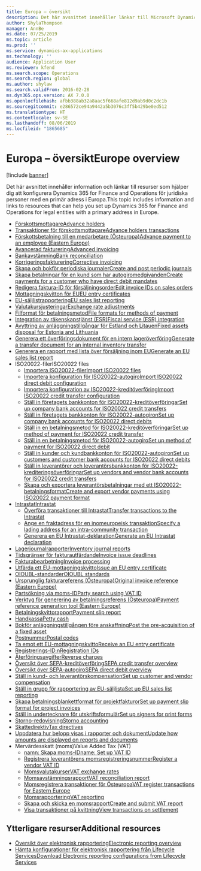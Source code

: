 ```yaml
---
title: Europa – översikt
description: Det här avsnittet innehåller länkar till Microsoft Dynamics 365 for Finance and Operations dokumentationsresurser för Europa.
author: ShylaThompson
manager: AnnBe
ms.date: 07/25/2019
ms.topic: article
ms.prod: ''
ms.service: dynamics-ax-applications
ms.technology: ''
audience: Application User
ms.reviewer: kfend
ms.search.scope: Operations
ms.search.region: global
ms.author: shylaw
ms.search.validFrom: 2016-02-28
ms.dyn365.ops.version: AX 7.0.0
ms.openlocfilehash: afbb388ab32a8aac5f668afe812d9ab9d0c2dc1b
ms.sourcegitcommit: e286572ce94a9442a5b3076c3ff5b429be0ed512
ms.translationtype: HT
ms.contentlocale: sv-SE
ms.lasthandoff: 08/06/2019
ms.locfileid: "1865685"
---
```

# <a name="europe-overview"></a><span data-ttu-id="5e2e9-103">Europa – översikt</span><span class="sxs-lookup"><span data-stu-id="5e2e9-103">Europe overview</span></span>

[!include [banner](../includes/banner.md)]

<span data-ttu-id="5e2e9-104">Det här avsnittet innehåller information och länkar till resurser som hjälper dig att konfigurera Dynamics 365 for Finance and Operations för juridiska personer med en primär adress i Europa.</span><span class="sxs-lookup"><span data-stu-id="5e2e9-104">This topic includes information and links to resources that can help you set up Dynamics 365 for Finance and Operations for legal entities with a primary address in Europe.</span></span> 

- [<span data-ttu-id="5e2e9-105">Förskottsmottagare</span><span class="sxs-lookup"><span data-stu-id="5e2e9-105">Advance holders</span></span>](emea-advance-holders.md)
 - [<span data-ttu-id="5e2e9-106">Transaktioner för förskottsmottagare</span><span class="sxs-lookup"><span data-stu-id="5e2e9-106">Advance holders transactions</span></span>](emea-advance-holders-transactions.md)
 - [<span data-ttu-id="5e2e9-107">Förskottsbetalning till en medarbetare (Östeuropa)</span><span class="sxs-lookup"><span data-stu-id="5e2e9-107">Advance payment to an employee (Eastern Europe)</span></span>](tasks/advance-payment-employee.md)
- [<span data-ttu-id="5e2e9-108">Avancerad fakturering</span><span class="sxs-lookup"><span data-stu-id="5e2e9-108">Advanced invoicing</span></span>](emea-advance-invoice.md)
- [<span data-ttu-id="5e2e9-109">Bankavstämning</span><span class="sxs-lookup"><span data-stu-id="5e2e9-109">Bank reconciliation</span></span>](emea-bank-reconciliation.md)
- [<span data-ttu-id="5e2e9-110">Korrigeringsfakturering</span><span class="sxs-lookup"><span data-stu-id="5e2e9-110">Corrective invoicing</span></span>](emea-corrective-invoice.md)
- [<span data-ttu-id="5e2e9-111">Skapa och bokför periodiska journaler</span><span class="sxs-lookup"><span data-stu-id="5e2e9-111">Create and post periodic journals</span></span>](emea-create-post-periodic-journals.md)
- [<span data-ttu-id="5e2e9-112">Skapa betalningar för en kund som har autogiromedgivanden</span><span class="sxs-lookup"><span data-stu-id="5e2e9-112">Create payments for a customer who have direct debit mandates</span></span>](tasks/create-payments-customers-who-have-direct-debit-mandates.md)
- [<span data-ttu-id="5e2e9-113">Redigera faktura-ID för försäljningsorder</span><span class="sxs-lookup"><span data-stu-id="5e2e9-113">Edit invoice IDs on sales orders</span></span>](emea-edit-invoice-id-sales-orders.md)
- [<span data-ttu-id="5e2e9-114">Mottagningskvitton för EU</span><span class="sxs-lookup"><span data-stu-id="5e2e9-114">EU entry certificates</span></span>](emea-entry-certificates.md)
- [<span data-ttu-id="5e2e9-115">EU-säljlistrapportering</span><span class="sxs-lookup"><span data-stu-id="5e2e9-115">EU sales list reporting</span></span>](emea-eu-sales-list.md)
- [<span data-ttu-id="5e2e9-116">Valutakursjusteringar</span><span class="sxs-lookup"><span data-stu-id="5e2e9-116">Exchange rate adjustments</span></span>](emea-exchange-rate-adjustments.md)
- [<span data-ttu-id="5e2e9-117">Filformat för betalningsmetod</span><span class="sxs-lookup"><span data-stu-id="5e2e9-117">File formats for methods of payment</span></span>](emea-select-file-formats-for-the-method-of-payments.md)
- [<span data-ttu-id="5e2e9-118">Integration av räkenskapstjänst (ESR)</span><span class="sxs-lookup"><span data-stu-id="5e2e9-118">Fiscal service (ESR) integration</span></span>](emea-fiscal-service-integration.md)
- [<span data-ttu-id="5e2e9-119">Avyttring av anläggningstillgångar för Estland och Litauen</span><span class="sxs-lookup"><span data-stu-id="5e2e9-119">Fixed assets disposal for Estonia and Lithuania</span></span>](emea-credit-note-reverse-fixed-asset-sale.md)
- [<span data-ttu-id="5e2e9-120">Generera ett överföringsdokument för en intern lageröverföring</span><span class="sxs-lookup"><span data-stu-id="5e2e9-120">Generate a transfer document for an internal inventory transfer</span></span>](tasks/transfer-document-internal-inventory-transfer.md)
- [<span data-ttu-id="5e2e9-121">Generera en rapport med lista över försäljning inom EU</span><span class="sxs-lookup"><span data-stu-id="5e2e9-121">Generate an EU sales list report</span></span>](tasks/eur-00011-eu-sales-list-report.md)
- <span data-ttu-id="5e2e9-122">ISO20022-filer</span><span class="sxs-lookup"><span data-stu-id="5e2e9-122">ISO20022 files</span></span>
  - [<span data-ttu-id="5e2e9-123">Importera ISO20022-filer</span><span class="sxs-lookup"><span data-stu-id="5e2e9-123">Import ISO20022 files</span></span>](emea-ISO20022-file-formats.md)
  - [<span data-ttu-id="5e2e9-124">Importera konfiguration för ISO20022-autogiro</span><span class="sxs-lookup"><span data-stu-id="5e2e9-124">Import ISO20022 direct debit configuration</span></span>](tasks/import-iso20022-direct-debit-configuration.md)
  - [<span data-ttu-id="5e2e9-125">Importera konfiguration av ISO20022-kreditöverföring</span><span class="sxs-lookup"><span data-stu-id="5e2e9-125">Import ISO20022 credit transfer configuration</span></span>](tasks/import-iso20022-credit-transfer-configuration.md)
  - [<span data-ttu-id="5e2e9-126">Ställ in företagets bankkonton för ISO20022-kreditöverföringar</span><span class="sxs-lookup"><span data-stu-id="5e2e9-126">Set up company bank accounts for ISO20022 credit transfers</span></span>](tasks/set-up-company-bank-accounts-iso20022-credit-transfers.md)
  - [<span data-ttu-id="5e2e9-127">Ställ in företagets bankkonton för ISO20022-autogiron</span><span class="sxs-lookup"><span data-stu-id="5e2e9-127">Set up company bank accounts for ISO20022 direct debits</span></span>](tasks/set-up-company-bank-accounts-iso20022-direct-debits.md)
  - [<span data-ttu-id="5e2e9-128">Ställ in en betalningsmetod för ISO20022-kreditöverföringar</span><span class="sxs-lookup"><span data-stu-id="5e2e9-128">Set up method of payment for ISO20022 credit transfer</span></span>](tasks/set-up-method-payment-iso20022-credit-transfer.md)
  - [<span data-ttu-id="5e2e9-129">Ställ in en betalningsmetod för ISO20022-autogiro</span><span class="sxs-lookup"><span data-stu-id="5e2e9-129">Set up method of payment for ISO20022 direct debit</span></span>](tasks/setup-method-payment-iso20022-direct-debit.md)
  - [<span data-ttu-id="5e2e9-130">Ställ in kunder och kundbankkonton för ISO20022-autogiron</span><span class="sxs-lookup"><span data-stu-id="5e2e9-130">Set up customers and customer bank accounts for ISO20022 direct debits</span></span>](tasks/set-up-bank-accounts-iso20022-direct-debits.md)
  - [<span data-ttu-id="5e2e9-131">Ställ in leverantörer och leverantörsbankkonton för ISO20022-krediteringsöverföringar</span><span class="sxs-lookup"><span data-stu-id="5e2e9-131">Set up vendors and vendor bank accounts for ISO20022 credit transfers</span></span>](tasks/set-up-vendor-iso20022-credit-transfers.md)
  - [<span data-ttu-id="5e2e9-132">Skapa och exportera leverantörsbetalningar med ett ISO20022-betalningsformat</span><span class="sxs-lookup"><span data-stu-id="5e2e9-132">Create and export vendor payments using ISO20022 payment format</span></span>](tasks/create-export-vendor-payments-iso20022-payment-format.md)
- [<span data-ttu-id="5e2e9-133">Intrastat</span><span class="sxs-lookup"><span data-stu-id="5e2e9-133">Intrastat</span></span>](emea-intrastat.md)
  - [<span data-ttu-id="5e2e9-134">Överföra transaktioner till Intrastat</span><span class="sxs-lookup"><span data-stu-id="5e2e9-134">Transfer transactions to the Intrastat</span></span>](tasks/transfer-transactions-intrastat.md)
  - [<span data-ttu-id="5e2e9-135">Ange en fraktadress för en inomeuropeisk transaktion</span><span class="sxs-lookup"><span data-stu-id="5e2e9-135">Specify a lading address for an intra-community transaction</span></span>](tasks/eur-00002-specify-lading-address-intra-community.md)
  - [<span data-ttu-id="5e2e9-136">Generera en EU Intrastat-deklaration</span><span class="sxs-lookup"><span data-stu-id="5e2e9-136">Generate an EU Intrastat declaration</span></span>](tasks/eur-00002-eu-intrastat-declaration.md)
- [<span data-ttu-id="5e2e9-137">Lagerjournalrapporter</span><span class="sxs-lookup"><span data-stu-id="5e2e9-137">Inventory journal reports</span></span>](emea-set-up-report-inventory-journal-names.md)
- [<span data-ttu-id="5e2e9-138">Tidsgränser för fakturautfärdande</span><span class="sxs-lookup"><span data-stu-id="5e2e9-138">Invoice issue deadlines</span></span>](emea-invoice-issue-deadline.md)
- [<span data-ttu-id="5e2e9-139">Fakturabearbetning</span><span class="sxs-lookup"><span data-stu-id="5e2e9-139">Invoice processing</span></span>](emea-invoice-processing.md)
- [<span data-ttu-id="5e2e9-140">Utfärda ett EU-mottagningskvitto</span><span class="sxs-lookup"><span data-stu-id="5e2e9-140">Issue an EU entry certificate</span></span>](tasks/eur-00012-issue-eu-entry-certificate.md)
- [<span data-ttu-id="5e2e9-141">OIOUBL-standarder</span><span class="sxs-lookup"><span data-stu-id="5e2e9-141">OIOUBL standards</span></span>](emea-oioubl-standards-electronic-invoicing.md)
- [<span data-ttu-id="5e2e9-142">Ursprunglig fakturareferens (Östeuropa)</span><span class="sxs-lookup"><span data-stu-id="5e2e9-142">Original invoice reference (Eastern Europe)</span></span>](tasks/ee-00004-original-invoice-reference.md)
- [<span data-ttu-id="5e2e9-143">Partsökning via moms-ID</span><span class="sxs-lookup"><span data-stu-id="5e2e9-143">Party search using VAT ID</span></span>](tasks/eur-00015-party-search-vat-id.md)
- [<span data-ttu-id="5e2e9-144">Verktyg för generering av betalningsreferens (Östeuropa)</span><span class="sxs-lookup"><span data-stu-id="5e2e9-144">Payment reference generation tool (Eastern Europe)</span></span>](tasks/ee-00015-payment-reference-generation-tool.md)
- [<span data-ttu-id="5e2e9-145">Betalningskvittorapport</span><span class="sxs-lookup"><span data-stu-id="5e2e9-145">Payment slip report</span></span>](emea-eur-payment-slip-report-giro.md)
- [<span data-ttu-id="5e2e9-146">Handkassa</span><span class="sxs-lookup"><span data-stu-id="5e2e9-146">Petty cash</span></span>](emea-petty-cash.md)
- [<span data-ttu-id="5e2e9-147">Bokför anläggningstillgången före anskaffning</span><span class="sxs-lookup"><span data-stu-id="5e2e9-147">Post the pre-acquisition of a fixed asset</span></span>](emea-pre-acquisition-acquisition-fixed-asset.md)
- [<span data-ttu-id="5e2e9-148">Postnummer</span><span class="sxs-lookup"><span data-stu-id="5e2e9-148">Postal codes</span></span>](emea-import-create-postal-codes-manually.md)
- [<span data-ttu-id="5e2e9-149">Ta emot ett EU-mottagningskvitto</span><span class="sxs-lookup"><span data-stu-id="5e2e9-149">Receive an EU entry certificate</span></span>](tasks/eur-00012-receive-eu-entry-certificate.md)
- [<span data-ttu-id="5e2e9-150">Registrerings-ID:n</span><span class="sxs-lookup"><span data-stu-id="5e2e9-150">Registration IDs</span></span>](emea-registration-ids.md)
- [<span data-ttu-id="5e2e9-151">Återföringsavgifter</span><span class="sxs-lookup"><span data-stu-id="5e2e9-151">Reverse charges</span></span>](emea-reverse-charge.md)
- [<span data-ttu-id="5e2e9-152">Översikt över SEPA-kreditöverföring</span><span class="sxs-lookup"><span data-stu-id="5e2e9-152">SEPA credit transfer overview</span></span>](../accounts-payable/sepa-credit-transfer.md)
- [<span data-ttu-id="5e2e9-153">Översikt över SEPA-autogiro</span><span class="sxs-lookup"><span data-stu-id="5e2e9-153">SEPA direct debit overview</span></span>](../accounts-receivable/sepa-direct-debit-overview.md)
- [<span data-ttu-id="5e2e9-154">Ställ in kund- och leverantörskompensation</span><span class="sxs-lookup"><span data-stu-id="5e2e9-154">Set up customer and vendor compensation</span></span>](emea-compensation-customer-vendor-transactions.md)
- [<span data-ttu-id="5e2e9-155">Ställ in grupp för rapportering av EU-säljlista</span><span class="sxs-lookup"><span data-stu-id="5e2e9-155">Set up EU sales list reporting</span></span>](tasks/eur-00011-eu-sales-list-reporting.md)
- [<span data-ttu-id="5e2e9-156">Skapa betalningsblankettformat för projektfakturor</span><span class="sxs-lookup"><span data-stu-id="5e2e9-156">Set up payment slip format for project invoices</span></span>](tasks/set-up-payment-slip-format-project-invoices.md)
- [<span data-ttu-id="5e2e9-157">Ställ in undertecknare för utskriftsformulär</span><span class="sxs-lookup"><span data-stu-id="5e2e9-157">Set up signers for print forms</span></span>](emea-set-up-signers-for-printing-forms.md)
- [<span data-ttu-id="5e2e9-158">Storno-redovisning</span><span class="sxs-lookup"><span data-stu-id="5e2e9-158">Storno accounting</span></span>](emea-storno.md)
- [<span data-ttu-id="5e2e9-159">Skattedirektiv</span><span class="sxs-lookup"><span data-stu-id="5e2e9-159">Tax directives</span></span>](emea-tax-directives.md)
- [<span data-ttu-id="5e2e9-160">Uppdatera hur belopp visas i rapporter och dokument</span><span class="sxs-lookup"><span data-stu-id="5e2e9-160">Update how amounts are displayed on reports and documents</span></span>](emea-amount-printing-forms.md)
- <span data-ttu-id="5e2e9-161">Mervärdesskatt (moms)</span><span class="sxs-lookup"><span data-stu-id="5e2e9-161">Value Added Tax (VAT)</span></span>
  - [<span data-ttu-id="5e2e9-162">namn: Skapa moms-ID</span><span class="sxs-lookup"><span data-stu-id="5e2e9-162">name: Set up VAT ID</span></span>](tasks/eur-00015-vat-id.md)
  - [<span data-ttu-id="5e2e9-163">Registrera leverantörens momsregistreringsnummer</span><span class="sxs-lookup"><span data-stu-id="5e2e9-163">Register a vendor VAT ID</span></span>](tasks/eur-00015-registration-vendor-vat-id.md)
  - [<span data-ttu-id="5e2e9-164">Momsvalutakurser</span><span class="sxs-lookup"><span data-stu-id="5e2e9-164">VAT exchange rates</span></span>](emea-vat-exchange-rate.md)
  - [<span data-ttu-id="5e2e9-165">Momsavstämningsrapport</span><span class="sxs-lookup"><span data-stu-id="5e2e9-165">VAT reconciliation report</span></span>](tasks/eur-00018-vat-reconciliation-report.md)
  - [<span data-ttu-id="5e2e9-166">Momsregistrera transaktioner för Östeuropa</span><span class="sxs-lookup"><span data-stu-id="5e2e9-166">VAT register transactions for Eastern Europe</span></span>](emea-vat-register-transactions.md)
  - [<span data-ttu-id="5e2e9-167">Momsrapportering</span><span class="sxs-lookup"><span data-stu-id="5e2e9-167">VAT reporting</span></span>](emea-vat-reporting.md)
  - [<span data-ttu-id="5e2e9-168">Skapa och skicka en momsrapport</span><span class="sxs-lookup"><span data-stu-id="5e2e9-168">Create and submit VAT report</span></span>](tasks/create-submit-vat-report.md)
  - [<span data-ttu-id="5e2e9-169">Visa transaktioner på kvittning</span><span class="sxs-lookup"><span data-stu-id="5e2e9-169">View transactions on settlement</span></span>](emea-transactions-settlement-form.md)

## <a name="additional-resources"></a><span data-ttu-id="5e2e9-170">Ytterligare resurser</span><span class="sxs-lookup"><span data-stu-id="5e2e9-170">Additional resources</span></span>

- [<span data-ttu-id="5e2e9-171">Översikt över elektronisk rapportering</span><span class="sxs-lookup"><span data-stu-id="5e2e9-171">Electronic reporting overview</span></span>](../../dev-itpro/analytics/general-electronic-reporting.md)
- [<span data-ttu-id="5e2e9-172">Hämta konfigurationer för elektronisk rapportering från Lifecycle Services</span><span class="sxs-lookup"><span data-stu-id="5e2e9-172">Download Electronic reporting configurations from Lifecycle Services</span></span>](../../dev-itpro/analytics/download-electronic-reporting-configuration-lcs.md)

